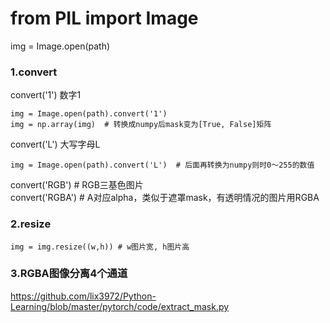 # from PIL import Image
img = Image.open(path)
### 1.convert   
convert('1') 数字1

    img = Image.open(path).convert('1')   
    img = np.array(img)  # 转换成numpy后mask变为[True, False]矩阵   
    
convert('L') 大写字母L  

    img = Image.open(path).convert('L')  # 后面再转换为numpy则时0～255的数值  
    
convert('RGB')  # RGB三基色图片  
convert('RGBA')  # A对应alpha，类似于遮罩mask，有透明情况的图片用RGBA  
### 2.resize
    img = img.resize((w,h)) # w图片宽, h图片高
    
### 3.RGBA图像分离4个通道
https://github.com/lix3972/Python-Learning/blob/master/pytorch/code/extract_mask.py     
